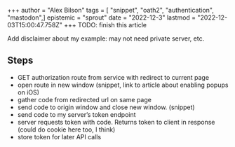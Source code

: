 +++
author = "Alex Bilson"
tags = [ "snippet", "oath2", "authentication", "mastodon",]
epistemic = "sprout"
date = "2022-12-3"
lastmod = "2022-12-03T15:00:47.758Z"
+++
TODO: finish this article

Add disclaimer about my example: may not need private server, etc.

## Steps

- GET authorization route from service with redirect to current page
- open route in new window (snippet, link to article about enabling popups on iOS)
- gather code from redirected url on same page
- send code to origin window and close new window. (snippet)
- send code to my server’s token endpoint
- server requests token with code. Returns token to client in response (could do cookie here too, I think)
- store token for later API calls